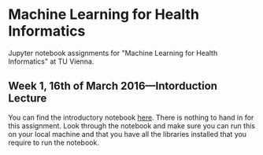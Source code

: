 # Machine Learning for Health Informatics
Jupyter notebook assignments for "Machine Learning for Health Informatics" at TU Vienna.

## Week 1, 16th of March 2016—Intorduction Lecture

You can find the introductory notebook [here](https://github.com/mdbloice/Machine-Learning-for-Health-Informatics/blob/master/Week1.ipynb). 
There is nothing to hand in for this assignment. Look through the notebook and make sure you can run this on your local machine and that you have all the libraries installed that you require to run the notebook. 
